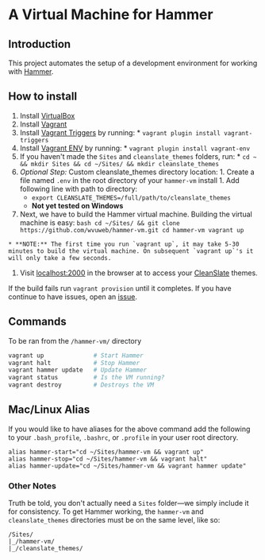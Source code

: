 # A Virtual Machine for Hammer

## Introduction

This project automates the setup of a development environment for working with [Hammer](https://github.com/wvuweb/hammer).

## How to install

  1. Install [VirtualBox](https://www.virtualbox.org)
  1. Install [Vagrant](http://vagrantup.com)
  1. Install [Vagrant Triggers](https://github.com/emyl/vagrant-triggers) by running:
    * `vagrant plugin install vagrant-triggers`
  1. Install [Vagrant ENV](https://github.com/gosuri/vagrant-env) by running:
    * `vagrant plugin install vagrant-env`
  1. If you haven't made the `Sites` and `cleanslate_themes` folders, run:
    * `cd ~ && mkdir Sites && cd ~/Sites/ && mkdir cleanslate_themes`
  1. *Optional Step:* Custom cleanslate_themes directory location:
    1. Create a file named `.env` in the root directory of your `hammer-vm` install
    1. Add following line with path to directory:
      * `export CLEANSLATE_THEMES=/full/path/to/cleanslate_themes`
      * **Not yet tested on Windows**
  1. Next, we have to build the Hammer virtual machine. Building the virtual machine is easy:
    ```bash
    cd ~/Sites/ && git clone https://github.com/wvuweb/hammer-vm.git
    cd hammer-vm
    vagrant up
    ```

    * **NOTE:** The first time you run `vagrant up`, it may take 5-30 minutes to build the virtual machine. On subsequent `vagrant up`'s it will only take a few seconds.
  1. Visit [localhost:2000](http://localhost:2000) in the browser at to access your [CleanSlate](http://cleanslatecms.wvu.edu) themes.

If the build fails run `vagrant provision` until it completes.  If you have continue to have issues, open an [issue](https://github.com/wvuweb/hammer-vm/issues).

## Commands

To be ran from the `/hammer-vm/` directory
```bash
vagrant up              # Start Hammer
vagrant halt            # Stop Hammer
vagrant hammer update   # Update Hammer
vagrant status          # Is the VM running?
vagrant destroy         # Destroys the VM
```

## Mac/Linux Alias

If you would like to have aliases for the above command add the following to your `.bash_profile`, `.bashrc`, or `.profile` in your user root directory.
```
alias hammer-start="cd ~/Sites/hammer-vm && vagrant up"
alias hammer-stop="cd ~/Sites/hammer-vm && vagrant halt"
alias hammer-update="cd ~/Sites/hammer-vm && vagrant hammer update"
```

### Other Notes

Truth be told, you don't actually need a `Sites` folder—we simply include it for consistency. To get Hammer working, the `hammer-vm` and `cleanslate_themes` directories must be on the same level, like so:
```
/Sites/
|_/hammer-vm/
|_/cleanslate_themes/
```

